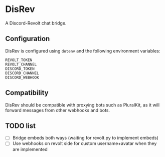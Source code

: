 # DisRev

A Discord-Revolt chat bridge.

## Configuration
DisRev is configured using `dotenv` and the following environment variables:
```
REVOLT_TOKEN
REVOLT_CHANNEL
DISCORD_TOKEN
DISCORD_CHANNEL
DISCORD_WEBHOOK
```

## Compatibility
DisRev should be compatible with proxying bots such as PluralKit, as it will forward messages from other webhooks and bots.

## TODO list
- [ ] Bridge embeds both ways (waiting for revolt.py to implement embeds)
- [ ] Use webhooks on revolt side for custom username+avatar when they are implemented
